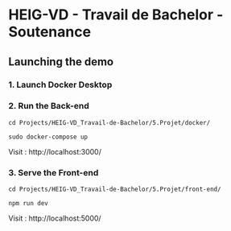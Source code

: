 # HEIG-VD - Travail de Bachelor - Soutenance

## Launching the demo

### 1. Launch Docker Desktop

### 2. Run the Back-end

`
cd Projects/HEIG-VD_Travail-de-Bachelor/5.Projet/docker/
`

`
sudo docker-compose up
`

Visit : http://localhost:3000/

### 3. Serve the Front-end
`
cd Projects/HEIG-VD_Travail-de-Bachelor/5.Projet/front-end/
`

`
npm run dev
`

Visit : http://localhost:5000/
